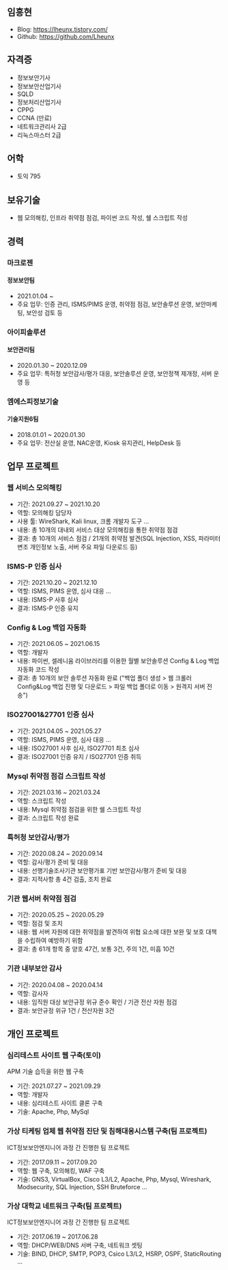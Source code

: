 ## 임흥현
+ Blog: https://lheunx.tistory.com/
+ Github: https://github.com/Lheunx

## 자격증
+ 정보보안기사
+ 정보보안산업기사
+ SQLD
+ 정보처리산업기사
+ CPPG
+ CCNA (만료)
+ 네트워크관리사 2급
+ 리눅스마스터 2급

## 어학
+ 토익 795

## 보유기술
+ 웹 모의해킹, 인프라 취약점 점검, 파이썬 코드 작성, 쉘 스크립트 작성

## 경력
### 마크로젠
#### 정보보안팀
+ 2021.01.04 ~
+ 주요 업무: 인증 관리, ISMS/PIMS 운영, 취약점 점검, 보안솔루션 운영, 보안마케팅, 보안성 검토 등

### 아이피솔루션
#### 보안관리팀
+ 2020.01.30 ~ 2020.12.09
+ 주요 업무: 특허청 보안감사/평가 대응, 보안솔루션 운영, 보안정책 제개정, 서버 운영 등

### 엠에스피정보기술
#### 기술지원6팀
+ 2018.01.01 ~ 2020.01.30
+ 주요 업무: 전산실 운영, NAC운영, Kiosk 유지관리, HelpDesk 등

## 업무 프로젝트
### 웹 서비스 모의해킹
+ 기간: 2021.09.27 ~ 2021.10.20
+ 역할: 모의해킹 담당자
+ 사용 툴: WireShark, Kali linux, 크롬 개발자 도구 ...
+ 내용: 총 10개의 대내외 서비스 대상 모의해킹을 통한 취약점 점검
+ 결과: 총 10개의 서비스 점검 / 21개의 취약점 발견(SQL Injection, XSS, 파라미터 변조 개인정보 노출, 서버 주요 파일 다운로드 등)

### ISMS-P 인증 심사
+ 기간: 2021.10.20 ~ 2021.12.10
+ 역할: ISMS, PIMS 운영, 심사 대응 ...
+ 내용: ISMS-P 사후 심사
+ 결과: ISMS-P 인증 유지

### Config & Log 백업 자동화
+ 기간: 2021.06.05 ~ 2021.06.15
+ 역할: 개발자
+ 내용: 파이썬, 셀레니움 라이브러리를 이용한 월별 보안솔루션 Config & Log 백업 자동화 코드 작성
+ 결과: 총 10개의 보안 솔루션 자동화 완료 ("백업 폴더 생성 > 웹 크롤러 Config&Log 백업 진행 및 다운로드 > 파일 백업 폴더로 이동 > 원격지 서버 전송")

### ISO27001&27701 인증 심사
+ 기간: 2021.04.05 ~ 2021.05.27
+ 역할: ISMS, PIMS 운영, 심사 대응 ...
+ 내용: ISO27001 사후 심사, ISO27701 최초 심사
+ 결과: ISO27001 인증 유지 / ISO27701 인증 취득

### Mysql 취약점 점검 스크립트 작성
+ 기간: 2021.03.16 ~ 2021.03.24
+ 역할: 스크립트 작성
+ 내용: Mysql 취약점 점검을 위한 쉘 스크립트 작성
+ 결과: 스크립트 작성 완료

### 특허청 보안감사/평가
+ 기간: 2020.08.24 ~ 2020.09.14
+ 역할: 감사/평가 준비 및 대응
+ 내용: 선행기술조사기관 보안평가표 기반 보안감사/평가 준비 및 대응
+ 결과: 지적사항 총 4건 검출, 조치 완료

### 기관 웹서버 취약점 점검
+ 기간: 2020.05.25 ~ 2020.05.29
+ 역할: 점검 및 조치
+ 내용: 웹 서버 자원에 대한 취약점을 발견하여 위협 요소에 대한 보완 및 보호 대책을 수립하여 예방하기 위함
+ 결과: 총 61개 항목 중 양호 47건, 보통 3건, 주의 1건, 미흡 10건

### 기관 내부보안 감사
+ 기간: 2020.04.08 ~ 2020.04.14
+ 역할: 감사자
+ 내용: 임직원 대상 보안규정 위규 준수 확인 / 기관 전산 자원 점검
+ 결과: 보안규정 위규 1건 / 전산자원 3건

## 개인 프로젝트
### 심리테스트 사이트 웹 구축(토이)
APM 기술 습득을 위한 웹 구축
+ 기간: 2021.07.27 ~ 2021.09.29
+ 역할: 개발자
+ 내용: 심리테스트 사이트 클론 구축
+ 기술: Apache, Php, MySql

### 가상 티케팅 업체 웹 취약점 진단 및 침해대응시스템 구축(팀 프로젝트)
ICT정보보안엔지니어 과정 간 진행한 팀 프로젝트
+ 기간: 2017.09.11 ~ 2017.09.20
+ 역할: 웹 구축, 모의해킹, WAF 구축
+ 기술: GNS3, VirtualBox, Cisco L3/L2, Apache, Php, Mysql, Wireshark, Modsecurity, SQL Injection, SSH Bruteforce ...


### 가상 대학교 네트워크 구축(팀 프로젝트)
ICT정보보안엔지니어 과정 간 진행한 팀 프로젝트
+ 기간: 2017.06.19 ~ 2017.06.28
+ 역할: DHCP/WEB/DNS 서버 구축, 네트워크 셋팅
+ 기술: BIND, DHCP, SMTP, POP3, Csico L3/L2, HSRP, OSPF, StaticRouting ...

